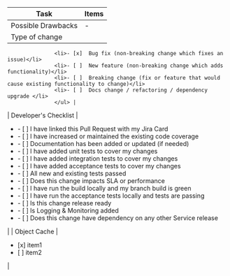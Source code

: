 | Task           | Items | 
|----------------|---------------|
| Possible Drawbacks | -      |
| Type of change   | <ul>
				   <li>- [x]  Bug fix (non-breaking change which fixes an issue)</li>
				   <li>- [ ]  New feature (non-breaking change which adds functionality)</li>
				   <li>- [ ]  Breaking change (fix or feature that would cause existing functionality to change)</li>
				   <li>- [ ]  Docs change / refactoring / dependency upgrade </li>
				   </ul> |
|  Developer's Checklist | <ul>
				   <li>- [ ] I have linked this Pull Request with my Jira Card</li>
				   <li>- [ ]  I have increased or maintained the existing code coverage</li>
				   <li>- [ ]  Documentation has been added or updated (if needed)</li>
				   <li>- [ ]  I have added unit tests to cover my changes</li>
				   <li>- [ ]  I have added integration tests to cover my changes</li>
				   <li>- [ ]  I have added acceptance tests to cover my changes</li>
				   <li>- [ ]  All new and existing tests passed</li>
				   <li>- [ ]  Does this change impacts SLA or performance</li>
				   <li>- [ ]  I have run the build locally and my branch build is green</li>
				   <li>- [ ]  I have run the acceptance tests locally and tests are passing</li>
				   <li>- [ ]  Is this change release ready</li>
				   <li>- [ ]  Is Logging & Monitoring added</li>
				   <li>- [ ]  Does this change have dependency on any other Service release</li>
				   </ul> |
| Object Cache   | <ul><li>[x] item1</li><li>[ ] item2</li></ul> |



